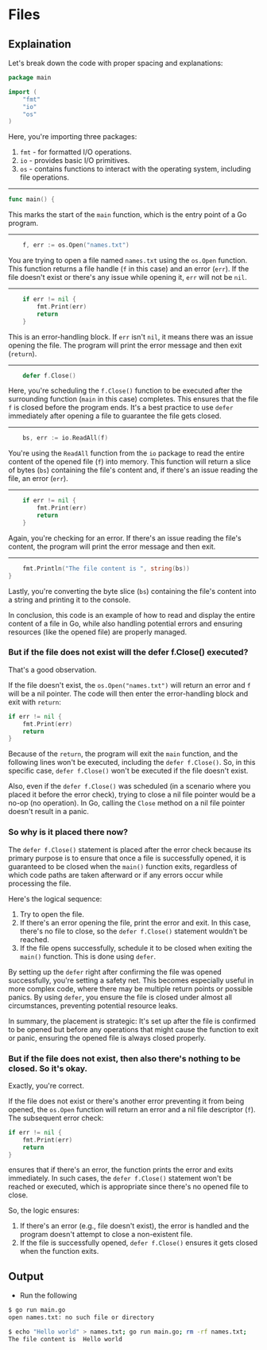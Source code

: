# Files

## Explaination

Let's break down the code with proper spacing and explanations:

```go
package main

import (
	"fmt"
	"io"
	"os"
)
```

Here, you're importing three packages:

1. `fmt` - for formatted I/O operations.
2. `io` - provides basic I/O primitives.
3. `os` - contains functions to interact with the operating system, including file operations.

---

```go
func main() {
```

This marks the start of the `main` function, which is the entry point of a Go program.

---

```go
    f, err := os.Open("names.txt")
```

You are trying to open a file named `names.txt` using the `os.Open` function. This function returns a file handle (`f` in this case) and an error (`err`). If the file doesn't exist or there's any issue while opening it, `err` will not be `nil`.

---

```go
    if err != nil {
        fmt.Print(err)
        return
    }
```

This is an error-handling block. If `err` isn't `nil`, it means there was an issue opening the file. The program will print the error message and then exit (`return`).

---

```go
    defer f.Close()
```

Here, you're scheduling the `f.Close()` function to be executed after the surrounding function (`main` in this case) completes. This ensures that the file `f` is closed before the program ends. It's a best practice to use `defer` immediately after opening a file to guarantee the file gets closed.

---

```go
    bs, err := io.ReadAll(f)
```

You're using the `ReadAll` function from the `io` package to read the entire content of the opened file (`f`) into memory. This function will return a slice of bytes (`bs`) containing the file's content and, if there's an issue reading the file, an error (`err`).

---

```go
    if err != nil {
        fmt.Print(err)
        return
    }
```

Again, you're checking for an error. If there's an issue reading the file's content, the program will print the error message and then exit.

---

```go
    fmt.Println("The file content is ", string(bs))
}
```

Lastly, you're converting the byte slice (`bs`) containing the file's content into a string and printing it to the console.

In conclusion, this code is an example of how to read and display the entire content of a file in Go, while also handling potential errors and ensuring resources (like the opened file) are properly managed.

### But if the file does not exist will the defer f.Close() executed?

That's a good observation. 

If the file doesn't exist, the `os.Open("names.txt")` will return an error and `f` will be a nil pointer. The code will then enter the error-handling block and exit with `return`:

```go
if err != nil {
    fmt.Print(err)
    return
}
```

Because of the `return`, the program will exit the `main` function, and the following lines won't be executed, including the `defer f.Close()`. So, in this specific case, `defer f.Close()` won't be executed if the file doesn't exist.

Also, even if the `defer f.Close()` was scheduled (in a scenario where you placed it before the error check), trying to close a nil file pointer would be a no-op (no operation). In Go, calling the `Close` method on a nil file pointer doesn't result in a panic.

### So why is it placed there now?

The `defer f.Close()` statement is placed after the error check because its primary purpose is to ensure that once a file is successfully opened, it is guaranteed to be closed when the `main()` function exits, regardless of which code paths are taken afterward or if any errors occur while processing the file.

Here's the logical sequence:

1. Try to open the file.
2. If there's an error opening the file, print the error and exit. In this case, there's no file to close, so the `defer f.Close()` statement wouldn't be reached.
3. If the file opens successfully, schedule it to be closed when exiting the `main()` function. This is done using `defer`.

By setting up the `defer` right after confirming the file was opened successfully, you're setting a safety net. This becomes especially useful in more complex code, where there may be multiple return points or possible panics. By using `defer`, you ensure the file is closed under almost all circumstances, preventing potential resource leaks.

In summary, the placement is strategic: It's set up after the file is confirmed to be opened but before any operations that might cause the function to exit or panic, ensuring the opened file is always closed properly.

### But if the file does not exist, then also there's nothing to be closed. So it's okay.

Exactly, you're correct.

If the file does not exist or there's another error preventing it from being opened, the `os.Open` function will return an error and a nil file descriptor (`f`). The subsequent error check:

```go
if err != nil {
	fmt.Print(err)
	return
}
```

ensures that if there's an error, the function prints the error and exits immediately. In such cases, the `defer f.Close()` statement won't be reached or executed, which is appropriate since there's no opened file to close.

So, the logic ensures:

1. If there's an error (e.g., file doesn't exist), the error is handled and the program doesn't attempt to close a non-existent file.
2. If the file is successfully opened, `defer f.Close()` ensures it gets closed when the function exits.

## Output

- Run the following

```bash
$ go run main.go
open names.txt: no such file or directory

$ echo "Hello world" > names.txt; go run main.go; rm -rf names.txt;
The file content is  Hello world
```
